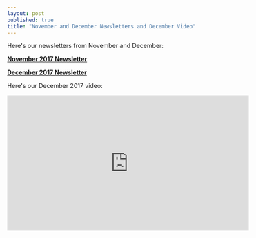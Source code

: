 ```yaml
---
layout: post
published: true
title: "November and December Newsletters and December Video"
---
```


Here's our newsletters from November and December:

[**November 2017 Newsletter**](https://drive.google.com/open?id=1bn82yrQGqCgYdqP9I6QYTCvsJdcjg9AD)

[**December 2017 Newsletter**](https://drive.google.com/file/d/1UHkf_ToCvVHpurR50V9fYrR8kHypFsnw/view?usp=sharing)

Here's our December 2017 video: 

<iframe width="560" height="315" src="https://www.youtube-nocookie.com/embed/39zM3Uskv70" frameborder="0" allow="autoplay; encrypted-media" allowfullscreen></iframe>

